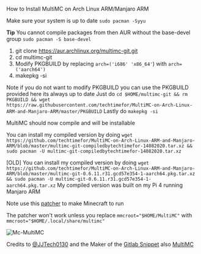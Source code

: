 How to Install MultiMC on Arch Linux ARM/Manjaro ARM

Make sure your system is up to date `sudo pacman -Syyu`

**Tip** You cannot compile packages from then AUR without the base-devel group `sudo pacman -S base-devel`

1. git clone https://aur.archlinux.org/multimc-git.git
2. cd multimc-git
 3. Modify PKGBUILD by replacing `arch=('i686' 'x86_64'`) with `arch=('aarch64')`
 4. makepkg -si
 
 Note if you do not want to modify PKGBUILD you can use the PKGBUILD provided here its always up to date
 Just do `cd $HOME/multimc-git && rm PKGBUILD && wget https://raw.githubusercontent.com/techtimefor/MultiMC-on-Arch-Linux-ARM-and-Manjaro-ARM/master/PKGBUILD`
 Lastly do `makepkg -si`

MultiMC should now compile and will be installable

You can install my compiled version by doing  `wget https://github.com/techtimefor/MultiMC-on-Arch-Linux-ARM-and-Manjaro-ARM/blob/master/multimc-git-compiledbytechtimefor-14082020.tar.xz && sudo pacman -U multimc-git-compiledbytechtimefor-14082020.tar.xz`

[OLD] You can install my compiled version by doing `wget https://github.com/techtimefor/MultiMC-on-Arch-Linux-ARM-and-Manjaro-ARM/blob/master/multimc-git-0.6.11.r31.gcd57e354-1-aarch64.pkg.tar.xz && sudo pacman -U multimc-git-0.6.11.r31.gcd57e354-1-aarch64.pkg.tar.xz`
My compiled version was built on my Pi 4 running Manjaro ARM

Note use this [patcher](https://github.com/JJTech0130/MultiMC-Patcher) to make Minecraft to run

The patcher won't work unless you replace `mmcroot="$HOME/MultiMC"` with
`mmcroot="$HOME/.local/share/multimc"`

![Mc-MultiMC](https://user-images.githubusercontent.com/51377400/88114013-e3814480-cbaa-11ea-9e22-cd7e47e40ee7.png)

Credits to [@JJTech0130](https://github.com/JJTech0130) and the Maker of the [Gitlab Snippet](https://gitlab.com/snippets/1933165)
also [MultiMC](https://github.com/MultiMC/MultiMC5)
 
